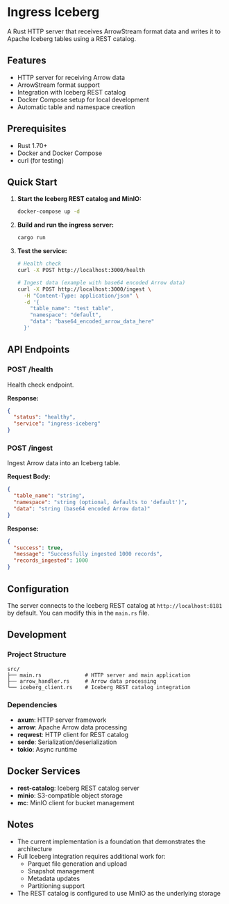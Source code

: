 # Ingress Iceberg

A Rust HTTP server that receives ArrowStream format data and writes it to Apache Iceberg tables using a REST catalog.

## Features

- HTTP server for receiving Arrow data
- ArrowStream format support
- Integration with Iceberg REST catalog
- Docker Compose setup for local development
- Automatic table and namespace creation

## Prerequisites

- Rust 1.70+
- Docker and Docker Compose
- curl (for testing)

## Quick Start

1. **Start the Iceberg REST catalog and MinIO:**
   ```bash
   docker-compose up -d
   ```

2. **Build and run the ingress server:**
   ```bash
   cargo run
   ```

3. **Test the service:**
   ```bash
   # Health check
   curl -X POST http://localhost:3000/health

   # Ingest data (example with base64 encoded Arrow data)
   curl -X POST http://localhost:3000/ingest \
     -H "Content-Type: application/json" \
     -d '{
       "table_name": "test_table",
       "namespace": "default",
       "data": "base64_encoded_arrow_data_here"
     }'
   ```

## API Endpoints

### POST /health
Health check endpoint.

**Response:**
```json
{
  "status": "healthy",
  "service": "ingress-iceberg"
}
```

### POST /ingest
Ingest Arrow data into an Iceberg table.

**Request Body:**
```json
{
  "table_name": "string",
  "namespace": "string (optional, defaults to 'default')",
  "data": "string (base64 encoded Arrow data)"
}
```

**Response:**
```json
{
  "success": true,
  "message": "Successfully ingested 1000 records",
  "records_ingested": 1000
}
```

## Configuration

The server connects to the Iceberg REST catalog at `http://localhost:8181` by default. You can modify this in the `main.rs` file.

## Development

### Project Structure

```
src/
├── main.rs              # HTTP server and main application
├── arrow_handler.rs     # Arrow data processing
└── iceberg_client.rs    # Iceberg REST catalog integration
```

### Dependencies

- **axum**: HTTP server framework
- **arrow**: Apache Arrow data processing
- **reqwest**: HTTP client for REST catalog
- **serde**: Serialization/deserialization
- **tokio**: Async runtime

## Docker Services

- **rest-catalog**: Iceberg REST catalog server
- **minio**: S3-compatible object storage
- **mc**: MinIO client for bucket management

## Notes

- The current implementation is a foundation that demonstrates the architecture
- Full Iceberg integration requires additional work for:
  - Parquet file generation and upload
  - Snapshot management
  - Metadata updates
  - Partitioning support
- The REST catalog is configured to use MinIO as the underlying storage